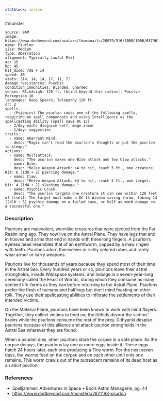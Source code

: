 ```yaml
---
statblock: inline
---
```

 #monster 

```statblock
source: BAM
image: https://www.dndbeyond.com/avatars/thumbnails/28079/916/1000/1000/637961800921830771.jpeg
name: Psurlon
size: Medium
type: Aberration
alignment: Typically Lawful Evil
ac: 15
hp: 45
hit_dice: 7d8 + 14
speed: 30
stats: [14, 14, 14, 17, 11, 7]
damage_resistances: Psychic
condition_immunities: Blinded, Charmed
senses: Blindsight 120 ft. (blind beyond this radius), Passive Perception 10
languages: Deep Speech, Telepathy 120 ft.
cr: 2
spells:
  - (Psionics) The psurlon casts one of the following spells, requiring no spell components and using Intelligence as the spellcasting ability (spell save DC 13)
  - 2/day each: disguise self, mage armor
  - 1/day: suggestion
traits:
  - name: Aberrant Mind.
    desc: "Magic can’t read the psurlon’s thoughts or put the psurlon to sleep."
actions:
  - name: Multiattack.
    desc: "The psurlon makes one Bite attack and two Claw attacks."
  - name: Bite.
    desc: "Melee Weapon Attack: +4 to hit, reach 5 ft., one creature. Hit: 6 (1d8 + 2) piercing damage."
  - name: Claw.
    desc: "Melee Weapon Attack: +4 to hit, reach 5 ft., one target. Hit: 4 (1d4 + 2) slashing damage."
  - name: Psychic Crush.
    desc: "The psurlon targets one creature it can see within 120 feet of itself. The target must make a DC 13 Wisdom saving throw, taking 14 (2d10 + 3) psychic damage on a failed save, or half as much damage on a successful one."
```

### Description

Psurlons are malevolent, wormlike creatures that were ejected from the Far Realm long ago. They now live on the Astral Plane. They have legs that end in hooves and arms that end in hands with three long fingers. A psurlon’s eyeless head resembles that of an earthworm, capped by a maw ringed with teeth. Psurlons adorn themselves in richly colored robes and rarely wear armor or carry weapons.

Psurlons live for thousands of years because they spend most of their time in the Astral Sea. Every hundred years or so, psurlons leave their astral strongholds, invade Wildspace systems, and indulge in a seven-year-long ceremony called the Feast of Worlds, during which they consume as many sentient life-forms as they can before returning to the Astral Plane. Psurlons prefer the flesh of humans and halflings but don’t mind feasting on other folk. They use their spellcasting abilities to infiltrate the settlements of their intended victims.

On the Material Plane, psurlons have been known to work with mind flayers. Together, they collect victims to feed on; the illithids devour the victims’ brains while the psurlons consume the rest of the prey. Githyanki despise psurlons because of this alliance and attack psurlon strongholds in the Astral Sea wherever they are found.

When a psurlon dies, other psurlons store the corpse in a safe place. As the corpse decays, the psurlons lay one or more eggs inside it. These eggs hatch 24 hours later, each one producing a Tiny worm. For the next seven days, the worms feed on the corpse and on each other until only one remains. This worm crawls out of the putrescent remains of its dead host as an adult psurlon.

### References

* Spelljammer: Adventures in Space • Boo’s Astral Menagerie, pg. 44
* https://www.dndbeyond.com/monsters/2821193-psurlon
